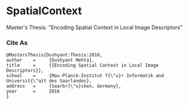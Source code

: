 # SpatialContext
Master's Thesis: "Encoding Spatial Context in Local Image Descriptors"

### Cite As
```
@MastersThesis{Dushyant:Thesis:2016,
author    =     {Dushyant Mehta},
title     =     {{Encoding Spatial Context in Local Image Descriptors}},
school    =     {Max-Planck-Institut f{\"u}r Informatik and Universit{\"a}t des Saarlandes},
address   =     {Saarbr{\"u}cken, Germany},
year      =     2016
}
```
